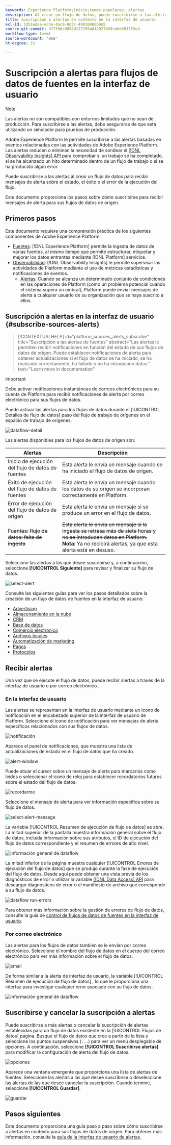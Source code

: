 ```yaml
---
keywords: Experience Platform;inicio;temas populares; alertas
description: Al crear un flujo de datos, puede suscribirse a las alertas para recibir mensajes de alerta sobre el estado, el éxito o el error de la ejecución del flujo.
title: Suscripción a alertas en contexto en la interfaz de usuario
exl-id: 5d51edaa-ecba-4ac0-8d3c-49010466b9a5
source-git-commit: 3f7f66c0d58d127299ad12027869ca0e9837f5cd
workflow-type: tm+mt
source-wordcount: '868'
ht-degree: 1%

---
```


# Suscripción a alertas para flujos de datos de fuentes en la interfaz de usuario

>[!NOTE]
>
>Las alertas no son compatibles con entornos limitados que no sean de producción. Para suscribirse a las alertas, debe asegurarse de que está utilizando un simulador para pruebas de producción.

Adobe Experience Platform le permite suscribirse a las alertas basadas en eventos relacionadas con las actividades de Adobe Experience Platform. Las alertas reducen o eliminan la necesidad de sondear el [[!DNL Observability Insights] API](../../../observability/api/overview.md) para comprobar si un trabajo se ha completado, si se ha alcanzado un hito determinado dentro de un flujo de trabajo o si se ha producido algún error.

Puede suscribirse a las alertas al crear un flujo de datos para recibir mensajes de alerta sobre el estado, el éxito o el error de la ejecución del flujo.

Este documento proporciona los pasos sobre cómo suscribirse para recibir mensajes de alerta para sus flujos de datos de origen.

## Primeros pasos

Este documento requiere una comprensión práctica de los siguientes componentes de Adobe Experience Platform:

* [Fuentes](../../home.md): [!DNL Experience Platform] permite la ingesta de datos de varias fuentes, al mismo tiempo que permite estructurar, etiquetar y mejorar los datos entrantes mediante [!DNL Platform] servicios.
* [Observabilidad](../../../observability/home.md): [!DNL Observability Insights] le permite supervisar las actividades de Platform mediante el uso de métricas estadísticas y notificaciones de eventos.
   * [Alertas](../../../observability/alerts/overview.md): Cuando se alcanza un determinado conjunto de condiciones en las operaciones de Platform (como un problema potencial cuando el sistema supera un umbral), Platform puede enviar mensajes de alerta a cualquier usuario de su organización que se haya suscrito a ellos.

## Suscripción a alertas en la interfaz de usuario {#subscribe-sources-alerts}

>[!CONTEXTUALHELP]
>id="platform_sources_alerts_subscribe"
>title="Suscripción a las alertas de fuentes"
>abstract="Las alertas le permiten recibir notificaciones en función del estado de sus flujos de datos de origen. Puede establecer notificaciones de alerta para obtener actualizaciones si el flujo de datos se ha iniciado, se ha realizado correctamente, ha fallado o no ha introducido datos."
>text="Learn more in documentation"

>[!IMPORTANT]
>
>Debe activar notificaciones instantáneas de correos electrónicos para su cuenta de Platform para recibir notificaciones de alerta por correo electrónico para sus flujos de datos.

Puede activar las alertas para los flujos de datos durante el [!UICONTROL Detalles de flujo de datos] paso del flujo de trabajo de orígenes en el espacio de trabajo de orígenes.

![dataflow-detail](../../images/tutorials/alerts/dataflow-detail.png)

Las alertas disponibles para los flujos de datos de origen son:

| Alertas | Descripción |
| --- | --- |
| Inicio de ejecución del flujo de datos de fuentes | Esta alerta le envía un mensaje cuando se ha iniciado el flujo de datos de origen. |
| Éxito de ejecución del flujo de datos de fuentes | Esta alerta le envía un mensaje cuando los datos de su origen se incorporan correctamente en Platform. |
| Error de ejecución del flujo de datos de origen | Esta alerta le envía un mensaje si se produce un error en el flujo de datos. |
| ~~Fuentes: flujo de datos: falta de ingesta~~ | ~~Esta alerta le envía un mensaje si la ingesta se retrasa más de siete horas y no se introducen datos en Platform.~~ <br>**Nota:** Ya no recibirá alertas, ya que esta alerta está en desuso. |

Seleccione las alertas a las que desee suscribirse y, a continuación, seleccione **[!UICONTROL Siguiente]** para revisar y finalizar su flujo de datos.

![select-alert](../../images/tutorials/alerts/select-alerts.png)

Consulte las siguientes guías para ver los pasos detallados sobre la creación de un flujo de datos de fuentes en la interfaz de usuario:

* [Advertising](./dataflow/advertising.md)
* [Almacenamiento en la nube](./dataflow/batch/cloud-storage.md)
* [CRM](./dataflow/crm.md)
* [Base de datos](./dataflow/databases.md)
* [Comercio electrónico](./dataflow/ecommerce.md)
* [Archivos locales](./create/local-system/local-file-upload.md)
* [Automatización de marketing](./dataflow/marketing-automation.md)
* [Pagos](./dataflow/payments.md)
* [Protocolos](./dataflow/protocols.md)

## Recibir alertas

Una vez que se ejecute el flujo de datos, puede recibir alertas a través de la interfaz de usuario o por correo electrónico.

### En la interfaz de usuario

Las alertas se representan en la interfaz de usuario mediante un icono de notificación en el encabezado superior de la interfaz de usuario de Platform. Seleccione el icono de notificación para ver mensajes de alerta específicos relacionados con sus flujos de datos.

![notificación](../../images/tutorials/alerts/notification.png)

Aparece el panel de notificaciones, que muestra una lista de actualizaciones de estado en el flujo de datos que ha creado.

![alert-window](../../images/tutorials/alerts/alert-window.png)

Puede situar el cursor sobre un mensaje de alerta para marcarlos como leídos o seleccionar el icono de reloj para establecer recordatorios futuros sobre el estado del flujo de datos.

![recordarme](../../images/tutorials/alerts/remind-me.png)

Seleccione el mensaje de alerta para ver información específica sobre su flujo de datos.

![select-alert-message](../../images/tutorials/alerts/select-alert-message.png)

La variable [!UICONTROL Resumen de ejecución de flujo de datos] se abre. La mitad superior de la pantalla muestra información general sobre el flujo de datos, incluida información sobre sus atributos, el ID de ejecución del flujo de datos correspondiente y el resumen de errores de alto nivel.

![información general de dataflow](../../images/tutorials/alerts/dataflow-overview.png)

La mitad inferior de la página muestra cualquier [!UICONTROL Errores de ejecución del flujo de datos] que se produjo durante la fase de ejecución del flujo de datos. Desde aquí puede obtener una vista previa de los diagnósticos de error o utilizar la variable [[!DNL Data Access] API](https://www.adobe.io/experience-platform-apis/references/data-access/) para descargar diagnósticos de error o el manifiesto de archivo que corresponde a su flujo de datos.

![dataflow run-errors](../../images/tutorials/alerts/dataflow-run-error.png)

Para obtener más información sobre la gestión de errores de flujo de datos, consulte la guía de [control de flujos de datos de fuentes en la interfaz de usuario](../../../dataflows/ui/monitor-sources.md).

### Por correo electrónico

Las alertas para los flujos de datos también se le envían por correo electrónico. Seleccione el nombre del flujo de datos en el cuerpo del correo electrónico para ver más información sobre el flujo de datos.

![email](../../images/tutorials/alerts/email.png)

De forma similar a la alerta de interfaz de usuario, la variable [!UICONTROL Resumen de ejecución de flujo de datos] , lo que le proporciona una interfaz para investigar cualquier error asociado con su flujo de datos.

![información general de dataflow](../../images/tutorials/alerts/dataflow-overview.png)

## Suscribirse y cancelar la suscripción a alertas

Puede suscribirse a más alertas o cancelar la suscripción de alertas establecidas para un flujo de datos existente en la [!UICONTROL Flujos de datos] página. Busque el flujo de datos que cree a partir de la lista y seleccione los puntos suspensivos (`...`) para ver un menú desplegable de opciones. A continuación, seleccione **[!UICONTROL Suscribirse alertas]** para modificar la configuración de alerta del flujo de datos.

![opciones](../../images/tutorials/alerts/options.png)

Aparece una ventana emergente que proporciona una lista de alertas de fuentes. Seleccione las alertas a las que desee suscribirse o deseleccione las alertas de las que desee cancelar la suscripción. Cuando termine, seleccione **[!UICONTROL Guardar]**.

![guardar](../../images/tutorials/alerts/save.png)

## Pasos siguientes

Este documento proporciona una guía paso a paso sobre cómo suscribirse a alertas en contexto para sus flujos de datos de origen. Para obtener más información, consulte la [guía de la interfaz de usuario de alertas](../../../observability/alerts/ui.md).